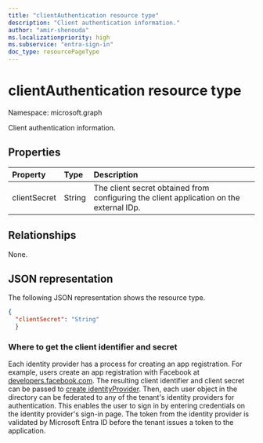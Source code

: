 ```yaml
---
title: "clientAuthentication resource type"
description: "Client authentication information."
author: "amir-shenouda"
ms.localizationpriority: high
ms.subservice: "entra-sign-in"
doc_type: resourcePageType
---
```


# clientAuthentication resource type

Namespace: microsoft.graph

Client authentication information.

## Properties

|Property|Type|Description|
|:-------|:---|:----------|
|clientSecret|String|The client secret obtained from configuring the client application on the external IDp.|

## Relationships

None.

## JSON representation

The following JSON representation shows the resource type.
<!-- {
  "blockType": "resource",
  "@odata.type": "#microsoft.graph.OIDCClientSecretAuthentication"
}
-->

``` json
{
  "clientSecret": "String"
  }
```

### Where to get the client identifier and secret

Each identity provider has a process for creating an app registration. For example, users create an app registration with Facebook at [developers.facebook.com](https://developers.facebook.com/). The resulting client identifier and client secret can be passed to [create identityProvider](../api/identitycontainer-post-identityproviders.md). Then, each user object in the directory can be federated to any of the tenant's identity providers for authentication. This enables the user to sign in by entering credentials on the identity provider's sign-in page. The token from the identity provider is validated by Microsoft Entra ID before the tenant issues a token to the application.
